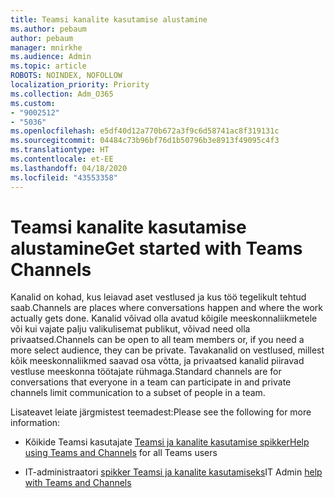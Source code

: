 ```yaml
---
title: Teamsi kanalite kasutamise alustamine
ms.author: pebaum
author: pebaum
manager: mnirkhe
ms.audience: Admin
ms.topic: article
ROBOTS: NOINDEX, NOFOLLOW
localization_priority: Priority
ms.collection: Adm_O365
ms.custom:
- "9002512"
- "5036"
ms.openlocfilehash: e5df40d12a770b672a3f9c6d58741ac8f319131c
ms.sourcegitcommit: 04484c73b96bf76d1b50796b3e8913f49095c4f3
ms.translationtype: HT
ms.contentlocale: et-EE
ms.lasthandoff: 04/18/2020
ms.locfileid: "43553358"
---
```

# <a name="get-started-with-teams-channels"></a><span data-ttu-id="72485-102">Teamsi kanalite kasutamise alustamine</span><span class="sxs-lookup"><span data-stu-id="72485-102">Get started with Teams Channels</span></span>

<span data-ttu-id="72485-103">Kanalid on kohad, kus leiavad aset vestlused ja kus töö tegelikult tehtud saab.</span><span class="sxs-lookup"><span data-stu-id="72485-103">Channels are places where conversations happen and where the work actually gets done.</span></span> <span data-ttu-id="72485-104">Kanalid võivad olla avatud kõigile meeskonnaliikmetele või kui vajate palju valikulisemat publikut, võivad need olla privaatsed.</span><span class="sxs-lookup"><span data-stu-id="72485-104">Channels can be open to all team members or, if you need a more select audience, they can be private.</span></span> <span data-ttu-id="72485-105">Tavakanalid on vestlused, millest kõik meeskonnaliikmed saavad osa võtta, ja privaatsed kanalid piiravad vestluse meeskonna töötajate rühmaga.</span><span class="sxs-lookup"><span data-stu-id="72485-105">Standard channels are for conversations that everyone in a team can participate in and private channels limit communication to a subset of people in a team.</span></span>

<span data-ttu-id="72485-106">Lisateavet leiate järgmistest teemadest:</span><span class="sxs-lookup"><span data-stu-id="72485-106">Please see the following for more information:</span></span>

- <span data-ttu-id="72485-107">Kõikide Teamsi kasutajate [Teamsi ja kanalite kasutamise spikker](https://support.office.com/article/teams-and-channels-df38ae23-8f85-46d3-b071-cb11b9de5499)</span><span class="sxs-lookup"><span data-stu-id="72485-107">[Help using Teams and Channels](https://support.office.com/article/teams-and-channels-df38ae23-8f85-46d3-b071-cb11b9de5499) for all Teams users</span></span>

- <span data-ttu-id="72485-108">IT-administraatori [spikker Teamsi ja kanalite kasutamiseks](https://docs.microsoft.com/microsoftteams/teams-channels-overview)</span><span class="sxs-lookup"><span data-stu-id="72485-108">IT Admin [help with Teams and Channels](https://docs.microsoft.com/microsoftteams/teams-channels-overview)</span></span> 
